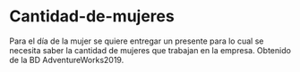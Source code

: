 # Cantidad-de-mujeres
Para el día de la mujer se quiere entregar un presente para lo cual se necesita saber la cantidad de mujeres que trabajan en la empresa. Obtenido de la BD AdventureWorks2019.
